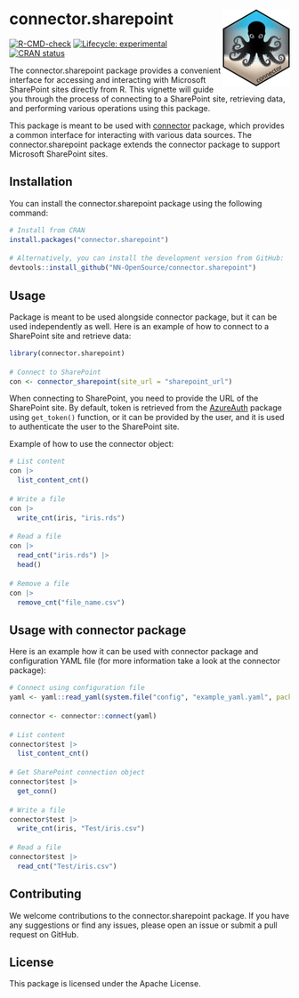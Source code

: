
<!-- README.md is generated from README.Rmd. Please edit that file -->

# connector.sharepoint <a href="https://nn-opensource.github.io/connector.sharepoint"><img src="man/figures/logo.png" align="right" height="138" alt="connector.sharepoint website" /></a>

<!-- badges: start -->

[![R-CMD-check](https://github.com/NN-OpenSource/connector.sharepoint/actions/workflows/R-CMD-check.yaml/badge.svg)](https://github.com/NN-OpenSource/connector.sharepoint/actions/workflows/R-CMD-check.yaml)
[![Lifecycle:
experimental](https://img.shields.io/badge/lifecycle-experimental-orange.svg)](https://lifecycle.r-lib.org/articles/stages.html#experimental)
[![CRAN
status](https://www.r-pkg.org/badges/version/connector.sharepoint)](https://CRAN.R-project.org/package=connector.sharepoint)
<!-- badges: end -->

The connector.sharepoint package provides a convenient interface for
accessing and interacting with Microsoft SharePoint sites directly from
R. This vignette will guide you through the process of connecting to a
SharePoint site, retrieving data, and performing various operations
using this package.

This package is meant to be used with
[connector](%22https://github.com/NN-OpenSource/connector%22) package,
which provides a common interface for interacting with various data
sources. The connector.sharepoint package extends the connector package
to support Microsoft SharePoint sites.

## Installation

You can install the connector.sharepoint package using the following
command:

``` r
# Install from CRAN
install.packages("connector.sharepoint")

# Alternatively, you can install the development version from GitHub:
devtools::install_github("NN-OpenSource/connector.sharepoint")
```

## Usage

Package is meant to be used alongside connector package, but it can be
used independently as well. Here is an example of how to connect to a
SharePoint site and retrieve data:

``` r
library(connector.sharepoint)

# Connect to SharePoint
con <- connector_sharepoint(site_url = "sharepoint_url")
```

When connecting to SharePoint, you need to provide the URL of the
SharePoint site. By default, token is retrieved from the
[AzureAuth](%22https://github.com/Azure/AzureAuth%22) package using
`get_token()` function, or it can be provided by the user, and it is
used to authenticate the user to the SharePoint site.

Example of how to use the connector object:

``` r
# List content
con |> 
  list_content_cnt()

# Write a file
con |> 
  write_cnt(iris, "iris.rds")

# Read a file
con |> 
  read_cnt("iris.rds") |> 
  head()

# Remove a file
con |> 
  remove_cnt("file_name.csv")
```

## Usage with connector package

Here is an example how it can be used with connector package and
configuration YAML file (for more information take a look at the
connector package):

``` r
# Connect using configuration file
yaml <- yaml::read_yaml(system.file("config", "example_yaml.yaml", package = "connector.sharepoint"), eval.expr=TRUE)

connector <- connector::connect(yaml)

# List content
connector$test |> 
  list_content_cnt()

# Get SharePoint connection object
connector$test |> 
  get_conn()

# Write a file
connector$test |> 
  write_cnt(iris, "Test/iris.csv")

# Read a file
connector$test |> 
  read_cnt("Test/iris.csv")
```

## Contributing

We welcome contributions to the connector.sharepoint package. If you
have any suggestions or find any issues, please open an issue or submit
a pull request on GitHub.

## License

This package is licensed under the Apache License.
